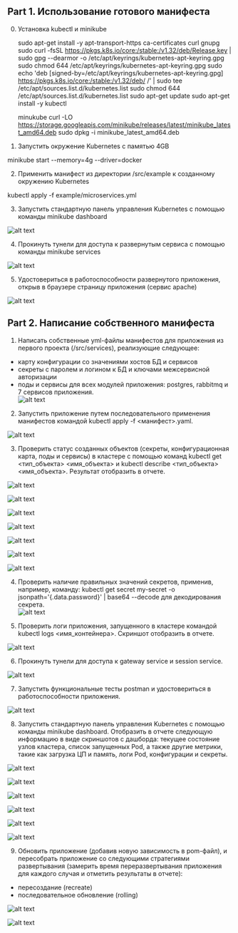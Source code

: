 ## Part 1. Использование готового манифеста

0. Установка kubectl и minikube

    sudo apt-get install -y apt-transport-https ca-certificates curl gnupg
    sudo curl -fsSL https://pkgs.k8s.io/core:/stable:/v1.32/deb/Release.key | sudo gpg --dearmor -o /etc/apt/keyrings/kubernetes-apt-keyring.gpg
    sudo chmod 644 /etc/apt/keyrings/kubernetes-apt-keyring.gpg
    sudo echo 'deb [signed-by=/etc/apt/keyrings/kubernetes-apt-keyring.gpg] https://pkgs.k8s.io/core:/stable:/v1.32/deb/ /' | sudo tee /etc/apt/sources.list.d/kubernetes.list
    sudo chmod 644 /etc/apt/sources.list.d/kubernetes.list
    sudo apt-get update
    sudo apt-get install -y kubectl

    minukube
    curl -LO https://storage.googleapis.com/minikube/releases/latest/minikube_latest_amd64.deb
    sudo dpkg -i minikube_latest_amd64.deb



1. Запустить окружение Kubernetes с памятью 4GB  

minikube start --memory=4g --driver=docker



2. Применить манифест из директории /src/example к созданному окружению Kubernetes

kubectl apply -f example/microservices.yml  

3. Запустить стандартную панель управления Kubernetes с помощью команды minikube dashboard

![alt text](part1/dashboard.png)  

4. Прокинуть тунели для доступа к развернутым сервиса с помощью команды minikube services

![alt text](part1/service.png)  



5. Удостовериться в работоспособности развернутого приложения, открыв в браузере страницу приложения (сервис apache)  

![alt text](part1/servicebrowser.png)   

## Part 2. Написание собственного манифеста  

1. Написать собственные yml-файлы манифестов для приложения из первого проекта (/src/services), реализующие следующее:

* карту конфигурации со значениями хостов БД и сервисов
* секреты с паролем и логином к БД и ключами межсервисной авторизации 
* поды и сервисы для всех модулей приложения: postgres, rabbitmq и 7 сервисов приложения.   
  ![alt text](image.png)  


2. Запустить приложение путем последовательного применения манифестов командой kubectl apply -f <манифест>.yaml.  

![alt text](part2/apply.png)


3. Проверить статус созданных объектов (секреты, конфигурационная карта, поды и сервисы) в кластере с помощью команд kubectl get <тип_объекта> <имя_объекта> и kubectl describe <тип_объекта> <имя_объекта>. Результат отобразить в отчете.  

![alt text](part2/getPodsServices.png)  


![alt text](part2/getSecrandCoonfig.png)   


![alt text](part2/describepods.png)  


![alt text](part2/descrtibepods2.png)  


![alt text](part2/decode.png)  


![alt text](part2/descconfig.png)  


![alt text](part2/descsecret.png)  


4. Проверить наличие правильных значений секретов, применив, например, команду: kubectl get secret my-secret -o jsonpath='{.data.password}' | base64 --decode для декодирования секрета.  
![alt text](part2/decode.png)  

5. Проверить логи приложения, запущенного в кластере командой kubectl logs <имя_контейнера>. Скриншот отобразить в отчете.  

![alt text](part2/logs.png)  



6. Прокинуть тунели для доступа к gateway service и session service.  

![alt text](part2/ports.png)  


7. Запустить функциональные тесты postman и удостовериться в работоспособности приложения.  

![alt text](part2/postnman.png)  


8. Запустить стандартную панель управления Kubernetes с помощью команды minikube dashboard. Отобразить в отчете следующую информацию в виде скриншотов с дашборда: текущее состояние узлов кластера, список запущенных Pod, а также другие метрики, такие как загрузка ЦП и память, логи Pod, конфигурации и секреты.  

![alt text](part2/nodes.png)  


![alt text](part2/pods.png)  


![alt text](part2/cpu.png)  


![alt text](part2/logsDASHBOARD.png)    


![alt text](part2/configmapoDASHBOASRD.png)  


![alt text](part2/secretdash.png)  

9. Обновить приложение (добавив новую зависимость в pom-файл), и пересобрать приложение со следующими стратегиями развертывания (замерить время переразвертывания приложения для каждого случая и отметить результаты в отчете):

* пересоздание (recreate)
* последовательное обновление (rolling)  

![alt text](part2/9.png)  

![alt text](part2/proof.png)
